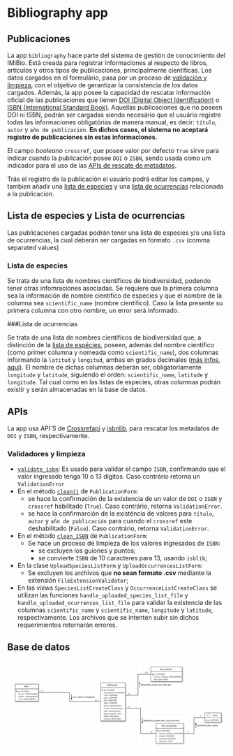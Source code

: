 # Bibliography app

## Publicaciones

La app `bibliography` hace parte del sistema de gestión de conocimiento del IMiBio. Está creada para registrar informaciones al respecto de libros, artículos y otros tipos de publicaciones, principalmente científicas. 
Los datos cargados en el formulário, pasa por un proceso de [validación y limpieza](#validadores-y-limpieza), con el objetivo de gerantizar la consistencia de los datos cargados.
Además, la app posee la capacidad de rescatar información oficial de las publicaciones que tienen [DOI (Digital Object Identification)](https://www.doi.org/) o [ISBN (International Standard Book)](https://www.isbn.org.ar/). Aquellas publicaciones que no poseen DOI ni ISBN, podrán ser cargadas siendo necesário que el usuário registre todas las informaciones obligatórias de manera manual, es decir: `título`, `autor` y `año de publicación`. **En dichos casos, el sistema no aceptará registro de publicaciones sin estas informaciones.**

El campo *booleano* `crossref`, que posee valor por defecto `True` sirve para indicar cuando la publicación posee `DOI` o `ISBN`, sendo usada como um indicador para el uso de las [APIs de rescate de metadatos](#apis).

Trás el registro de la publicación el usuário podrá editar los campos, y tambien añadir una [lista de especies](#lista-de-especies) y una [lista de ocurrencias](#lista-de-ocurrencias) relacionada a la publicacion.

## Lista de especies y Lista de ocurrencias

Las publicaciones cargadas podrán tener una lista de especies y/o una lista de ocurrencias, la cual deberán ser cargadas en formato `.csv` (comma separated values)

### Lista de especies

Se trata de una lista de nombres científicos de biodiversidad, podendo tener otras infomraciones asociadas. Se requiere que la primera columna sea la información de nombre científico de especies y que el nombre de la columna sea `scientific_name` (nombre científico). Caso la lista presente su primera columna con otro nombre, un error será informado.

###Lista de ocurrencias

Se trata de una lista de nombres científicos de biodiversidad que, a distinción de la [lista de espécies](#lista-de-especies), poseen, además del nombre científico (como primer columna y nomeada como `scientific_name`), dos columnas informando la `latitud` y `longitud`, ambas en grados decimales ([más infos, aqui](https://acolita.com/grados-minutos-segundos-dms-vs-grados-decimales-dd/)). El nombre de dichas columnas deberán ser, obligatoriamente `longitude` y `latitude`, siguiendo el orden: `scientific_name`, `latitude` y `longitude`.
Tal cual como en las listas de especies, otras columnas podrán existir y serán almacenadas en la base de datos.

## APIs

La app usa API´S de [Crossrefapi](https://www.crossref.org/blog/python-and-ruby-libraries-for-accessing-the-crossref-api/) y [isbnlib](https://pypi.org/project/isbnlib/), para rescatar los metadatos de `DOI` y `ISBN`, respectivamente.
 
### Validadores y limpieza

* [`validate_isbn`](sysimibio/bibliography/validators.py): Es usado para validar el campo `ISBN`, confirmando que el valor ingresado tenga 10 o 13 dígitos. Caso contrário retorna un `ValidationError`  
* En el método [`clean()`](sysimibio/bibliography/forms.py) de `PublicationForm`:  
    *  se hace la confirmación de la existencia de un valor de `DOI` o `ISBN` y `crossref` habilitado (`True`). Caso contrário, retorna `ValidationError`.  
    * se hace la confirmarción de la existéncia de valores para `título`, `autor` y `año de publicación` para cuando el `crossref` este deshabilitado (`False`). Caso contrário, retorna `ValidationError`.  
* En el método [`clean_ISBN`](sysimibio/bibliography/forms.py) de `PublicationForm`:  
    * Se hace un proceso de limpieza de los valores ingresados de `ISBN`:  
        * se excluyen los guiones y puntos;  
        * se convierte `ISBN` de 10 caracteres para 13, usando `isblib`;  
* En la clase `UploadSpeciesListForm` y `UploadOccurrencesListForm`:
    * Se excluyen los archivos que **no sean formato .csv** mediante la extensión `FileExtensionValidator`;  
* En las *views* `SpeciesListCreateClass` y `OccurrenceListCreateClass` se utilizan las funciones `handle_uploaded_species_list_file` y `handle_uploaded_ocurrences_list_file` para validar la existencia de las columnas `scientific_name` y `scientific_name`, `longitude` y `latitude`, respectivamente. Los archivos que se intenten subir sin dichos requerimientos retornarán errores.

## Base de datos  

![](extras/img/modeldb_app_bibliography.png)  
